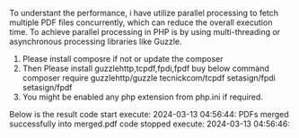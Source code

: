 To understant  the performance, i have utilize parallel processing to 
fetch multiple PDF files concurrently, which can reduce the overall execution time. To achieve parallel processing in PHP is by using multi-threading or asynchronous processing libraries like Guzzle.


1. Please install composre if not or update the composer
2. Then Please install guzzlehttp,tcpdf,fpdi,fpdf buy below command
	composer require guzzlehttp/guzzle tecnickcom/tcpdf setasign/fpdi setasign/fpdf
3. You might be enabled any php extension from php.ini if required.

Below is the result
code start execute: 2024-03-13 04:56:44:
PDFs merged successfully into merged.pdf
code stopped execute: 2024-03-13 04:56:46:
